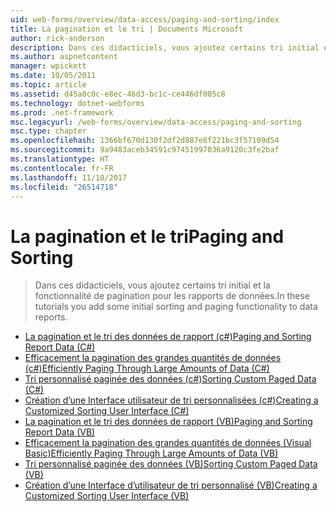 ```yaml
---
uid: web-forms/overview/data-access/paging-and-sorting/index
title: La pagination et le tri | Documents Microsoft
author: rick-anderson
description: Dans ces didacticiels, vous ajoutez certains tri initial et la fonctionnalité de pagination pour les rapports de données.
ms.author: aspnetcontent
manager: wpickett
ms.date: 10/05/2011
ms.topic: article
ms.assetid: d45a8c0c-e8ec-46d3-bc1c-ce446df005c8
ms.technology: dotnet-webforms
ms.prod: .net-framework
msc.legacyurl: /web-forms/overview/data-access/paging-and-sorting
msc.type: chapter
ms.openlocfilehash: 1366bf670d130f2df2d887e8f221bc3f57109d54
ms.sourcegitcommit: 9a9483aceb34591c97451997036a9120c3fe2baf
ms.translationtype: HT
ms.contentlocale: fr-FR
ms.lasthandoff: 11/10/2017
ms.locfileid: "26514718"
---
```

<a name="paging-and-sorting"></a><span data-ttu-id="cbb45-103">La pagination et le tri</span><span class="sxs-lookup"><span data-stu-id="cbb45-103">Paging and Sorting</span></span>
====================
> <span data-ttu-id="cbb45-104">Dans ces didacticiels, vous ajoutez certains tri initial et la fonctionnalité de pagination pour les rapports de données.</span><span class="sxs-lookup"><span data-stu-id="cbb45-104">In these tutorials you add some initial sorting and paging functionality to data reports.</span></span>


- [<span data-ttu-id="cbb45-105">La pagination et le tri des données de rapport (c#)</span><span class="sxs-lookup"><span data-stu-id="cbb45-105">Paging and Sorting Report Data (C#)</span></span>](paging-and-sorting-report-data-cs.md)
- [<span data-ttu-id="cbb45-106">Efficacement la pagination des grandes quantités de données (c#)</span><span class="sxs-lookup"><span data-stu-id="cbb45-106">Efficiently Paging Through Large Amounts of Data (C#)</span></span>](efficiently-paging-through-large-amounts-of-data-cs.md)
- [<span data-ttu-id="cbb45-107">Tri personnalisé paginée des données (c#)</span><span class="sxs-lookup"><span data-stu-id="cbb45-107">Sorting Custom Paged Data (C#)</span></span>](sorting-custom-paged-data-cs.md)
- [<span data-ttu-id="cbb45-108">Création d’une Interface utilisateur de tri personnalisées (c#)</span><span class="sxs-lookup"><span data-stu-id="cbb45-108">Creating a Customized Sorting User Interface (C#)</span></span>](creating-a-customized-sorting-user-interface-cs.md)
- [<span data-ttu-id="cbb45-109">La pagination et le tri des données de rapport (VB)</span><span class="sxs-lookup"><span data-stu-id="cbb45-109">Paging and Sorting Report Data (VB)</span></span>](paging-and-sorting-report-data-vb.md)
- [<span data-ttu-id="cbb45-110">Efficacement la pagination des grandes quantités de données (Visual Basic)</span><span class="sxs-lookup"><span data-stu-id="cbb45-110">Efficiently Paging Through Large Amounts of Data (VB)</span></span>](efficiently-paging-through-large-amounts-of-data-vb.md)
- [<span data-ttu-id="cbb45-111">Tri personnalisé paginée des données (VB)</span><span class="sxs-lookup"><span data-stu-id="cbb45-111">Sorting Custom Paged Data (VB)</span></span>](sorting-custom-paged-data-vb.md)
- [<span data-ttu-id="cbb45-112">Création d’une Interface d’utilisateur de tri personnalisé (VB)</span><span class="sxs-lookup"><span data-stu-id="cbb45-112">Creating a Customized Sorting User Interface (VB)</span></span>](creating-a-customized-sorting-user-interface-vb.md)
